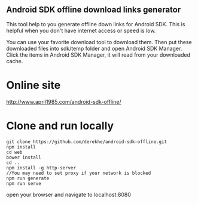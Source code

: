 Android SDK offline download links generator
--------------------------------------------
This tool help to you generate offline down links for Android SDK. This is helpful when you don't have internet access or speed is low.

You can use your favorite download tool to download them. Then put these downloaded files into sdk/temp folder and open Android SDK Manager. Click the items in Android SDK Manager, it will read from your downloaded cache.

# Online site
http://www.april1985.com/android-sdk-offline/

# Clone and run locally

```
git clone https://github.com/derekhe/android-sdk-offline.git
npm install
cd web
bower install
cd ..
npm install -g http-server
//You may need to set proxy if your network is blocked
npm run generate
npm run serve
```

open your browser and navigate to localhost:8080
